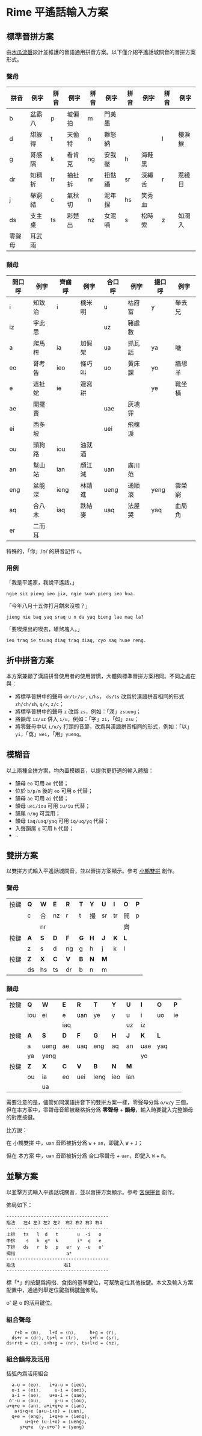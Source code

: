 # Rime 平遙話輸入方案

## 標準晉拼方案

由[木瓜流磬](https://tieba.baidu.com/home/main?id=tb.1.6e756281.LZUU_-z0zW2zHi2gHM2_qg)設計並維護的晉語通用拼音方案。以下僅介紹平遙話城關音的晉拼方案形式。

### **聲母**

| 拼音 |  例字  | 拼音 | 例字  | 拼音 | 例字  | 拼音 | 例字  | 拼音 |  例字  |
| --- | ----- | --- | ----- | --- | ----- | --- | ----- | --- | ----- |
|  b  | 盆霸八 |  p  | 坡偏拍 |  m  | 門美墨 |     |       |     |       |
|  d  | 甜躲得 |  t  | 天偷特 |  n  | 難怒納 |     |       |  l  | 樓淚捩 |
|  g  | 哥感隔 |  k  | 看肯克 | ng  | 安我壓 |  h  | 海鞋黑 |     |       |
| dr  | 知稠折 | tr  | 抽扯拆 | nr  | 扭黏躡 | sr  | 深繩舌 |  r  | 惹繞日 |
|  j  | 舉窮結 |  c  | 氣秋切 |  n  | 泥年捏 | hs  | 笑秀血 |     |       |
| ds  | 支主桌 | ts  | 彩楚出 | nz  | 女泥喃 |  s  | 松時索 |  z  | 如潤入 |
| 零聲母 | 耳武雨 |   |       |     |       |     |       |     |       |

### **韻母**

| 開口呼 | 例字 | 齊齒呼 | 例字 | 合口呼 | 例字  | 撮口呼 | 例字   |
| ---- | ----- | ---- | ----- | ---- | ----- | ---- | ----- |
| i    | 知致治 | i    | 機米明 | u    | 枯府富 | y    | 舉去兄 |
| iz   | 字此思 |      |       | uz   | 豬處數 |      |       |
| a    | 爬馬榨 | ia   | 加假架 | ua   | 抓瓦話 | ya   | 噦    |
| eo   | 哥考吿 | ieo  | 條巧叫 | uo   | 黃床課 | yo   | 牆想羊 |
| e    | 遮扯蛇 | ie   | 邊寫耕 |      |       | ye   | 靴坐橫 |
| ae   | 開擺賣 |      |       | uae  | 灰塊罪 |      |       |
| ei   | 西多坡 |      |       | uei  | 飛棵淚 |      |       |
| ou   | 頭狗路 | iou  | 油就酒 |      |       |      |       |
| an   | 幫山站 | ian  | 顏江減 | uan  | 廣川范 |      |       |
| eng  | 盆能深 | ieng | 林請進 | ueng | 通順滾 | yeng | 雲榮窮 |
| aq   | 合八木 | iaq  | 跌結麥 | uaq  | 法屋哭 | yaq  | 血局角 |
| er   | 二而耳 |      |       |      |       |      |       |

特殊的，「你」/n̩/ 的拼音記作 `n`。

### 用例

「我是平遙家，我說平遙話。」

`ngie siz pieng ieo jia, ngie suah pieng ieo hua.`

「今年八月十五你打月餅來沒啦？」

`jieng nie baq yaq sraq u n da yaq bieng lae maq la?`

「要喫煙出的喫去，嗆煞塊人。」

`ieo traq ie tsuaq diaq traq diaq, cyo saq huae reng.`

## 折中拼音方案

本方案兼顧了漢語拼音使用者的使用習慣，大體與標準晉拼方案相同。不同之處在與：

- 將標準晉拼中的聲母 `dr/tr/sr`, `c/hs`， `ds/ts` 改爲於漢語拼音相同的形式 `zh/ch/sh`, `q/x`, `z/c`；
- 將標準晉拼中的聲母 `z` 改爲 `zs`，例如：「潤」`zsueng`；
- 將韻母 `iz/uz` 併入 `i/u`，例如：「字」`zi`，「如」`zsu`；
- 將零聲母中以 `i/u/y` 打頭的音節，改爲與漢語拼音相同的形式，例如：「以」`yi`，「窩」`wei`，「用」`yueng`。

## 模糊音

以上兩種全拼方案，均內置模糊音，以提供更舒適的輸入體驗：

- 韻母 `eo` 可用 `ao` 代替；
- 位於 `b/p/m` 後的 `eo` 可用 `o` 代替；
- 韻母 `ae` 可用 `ai` 代替；
- 韻母 `uei/iou` 可用 `iu/iu` 代替；
- 韻尾 `n/ng` 可混用；
- 韻母 `iaq/uaq/yaq` 可用 `iq/uq/yq` 代替；
- 入聲韻尾 `q` 可用 `h` 代替；
- ..

## 雙拼方案

以雙拼方式輸入平遙話城關音，並以晉拼方案顯示。參考 [小鶴雙拼](https://flypy.com) 創作。

### 聲母

|   |   |   |   |   |   |   |   |   |   |   |
|---|---|---|---|---|---|---|---|---|---|---|
| 按鍵 |**Q**|**W**|**E**|**R**|**T**|**Y**|**U**|**I**|**O**|**P**|
|  | c | 合 | nz | r | t | 撮 | sr | tr | 開 | p |
|  |   | nr |    |   |   |   |    |    | 齊 |   |
| 按鍵 |**A**|**S**|**D**|**F**|**G**|**H**|**J**|**K**|**L**|   |
|  | z | s | d | ng | g | h | j | k | l |   |
| 按鍵 |**Z**|**X**|**C**|**V**|**B**|**N**|**M**|
|  | ds | hs | ts | dr | b | n | m |

### 韻母

|   |   |   |   |   |   |   |   |   |   |   |
|---|---|---|---|---|---|---|---|---|---|---|
| 按鍵 |**Q**|**W**|**E**|**R**|**T**|**Y**|**U**|**I**|**O**|**P**|
|  | iou | ei |  e  | uan | ye | y | u  | i  | uo | ie |
|  |     |    | iaq |     |    |   | uz | iz |    |    |
| 按鍵 |**A**|**S**|**D**|**F**|**G**|**H**|**J**|**K**|**L**|
|  | a  | ueng | ae | uaq | eng | aq | an | uae | yaq |
|  | ya | yeng |    |     |     |    |    | yo  |     |
| 按鍵 |**Z**|**X**|**C**|**V**|**B**|**N**|**M**|
|  | ou | ia | eo | uei | ieng | ieo | ian |
|  |    | ua |    |     |      |     |     |

需要注意的是，儘管如同漢語拼音下的雙拼方案一樣，零聲母分爲 `o/w/y` 三個，但在本方案中，零聲母音節被嚴格拆分爲 **零聲母** + **韻母**，輸入時要鍵入完整韻母的對應按鍵。

比方說：

在 小鶴雙拼 中，`uan` 音節被拆分爲 `w` + `an`，即鍵入 `W` + `J`；

但在 本方案 中，`uan` 音節被拆分爲 合口零聲母 + `uan`，即鍵入 `W` + `R`。

## 並擊方案

以並擊方式輸入平遙話城關音，並以晉拼方案顯示。參考 [宮保拼音](https://github.com/rime/rime-combo) 創作。

佈局如下：

    --------------------------------------
    指法   左4 左3 左2 左2  右2 右2 右3 右4
    --------------------------------------
    上排   ts   l  d   t       u  -i   o
    中排    s   h  g*  k       i*  q   e
    下排   ds   r  b   p   er  y  -u   o'
    拇指                   a*
    --------------------------------------
    指法                  右1
    --------------------------------------
    
標「*」的按鍵爲拇指、食指的基準鍵位，可幫助定位其他按鍵。本文及輸入方案配置中，通過列舉定位鍵指稱鍵盤佈局。

o' 是 o 的活用鍵位。
    
### 組合聲母
       r+b = ⟨m⟩,   l+d = ⟨n⟩,     h+g = ⟨r⟩,
      ds+r = ⟨dr⟩, ts+l = ⟨tr⟩,    s+h = ⟨sr⟩,
    ds+r+b = ⟨z⟩, s+h+g = ⟨nr⟩, ts+l+d = ⟨nz⟩,
### 組合韻母及活用

括弧內爲活用組合

      a-u = ⟨eo⟩,   i+a-u = ⟨ieo⟩,
      o-i = ⟨ei⟩,     u-i = ⟨uei⟩,
      a-i = ⟨ae⟩,   u+a-i = ⟨uae⟩,
     o'-u = ⟨ou⟩,     y-u = ⟨iou⟩,
    a+q+e = ⟨an⟩, a+i+q+e = ⟨ian⟩,
       a+i+q+e (a+u-i+o) = ⟨uan⟩,
      q+e = ⟨eng⟩,  i+q+e = ⟨ieng⟩,  
           u+q+e (u-i+o) = ⟨ueng⟩,
         y+q+e  (y-u+o') = ⟨yeng⟩
